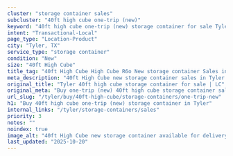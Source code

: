 ```yaml
---
cluster: "storage container sales"
subcluster: "40ft high cube one-trip (new)"
keyword: "40ft high cube one-trip (new) storage container for sale Tyler, TX"
intent: "Transactional-Local"
page_type: "Location-Product"
city: "Tyler, TX"
service_type: "storage container"
condition: "New"
size: "40ft High Cube"
title_tag: "40ft High Cube High Cube R6o New storage container Sales in Tyler | LC Container"
meta_description: "40ft High Cube new storage container sales in Tyler. High cube containers with extra height. Fast delivery, competitive pricing. Serving storage containers area. Quote ID: VIZ. Call (214) 524-4168 for your free quote today."
original_title: "Tyler 40ft high cube storage container for sale | LC"
original_meta: "Buy one-trip (new) 40ft high cube storage container sale with local delivery in Tyler, TX. LC Container — local Since 2003. Request a fast quote today."
url_slug: "/tyler/buy/40ft-high-cube/storage-containers/one-trip-new"
h1: "Buy 40ft high cube one-trip (new) storage container in Tyler"
internal_links: "/tyler/storage-containers/sales"
priority: 3
notes: ""
noindex: true
image_alt: "40ft High Cube new storage container available for delivery in Tyler"
last_updated: "2025-10-20"
---
```


<!-- TODO: Add unique city/inventory copy, images, and internal links here. -->
